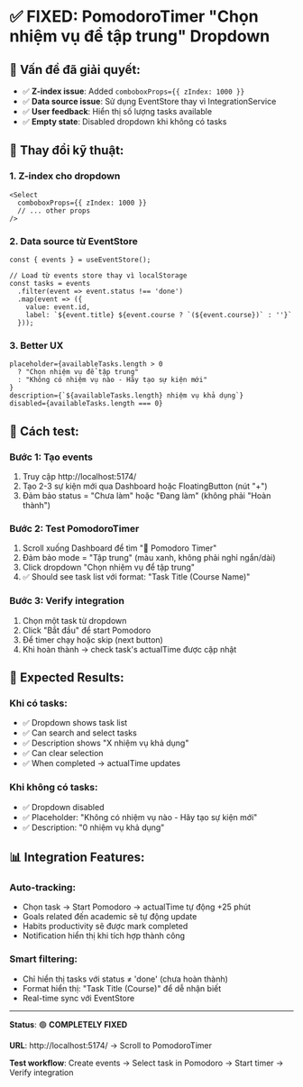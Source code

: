 # ✅ FIXED: PomodoroTimer "Chọn nhiệm vụ để tập trung" Dropdown

## 🎯 **Vấn đề đã giải quyết:**
- ✅ **Z-index issue**: Added `comboboxProps={{ zIndex: 1000 }}`
- ✅ **Data source issue**: Sử dụng EventStore thay vì IntegrationService
- ✅ **User feedback**: Hiển thị số lượng tasks available
- ✅ **Empty state**: Disabled dropdown khi không có tasks

## 🔧 **Thay đổi kỹ thuật:**

### **1. Z-index cho dropdown**
```tsx
<Select
  comboboxProps={{ zIndex: 1000 }}
  // ... other props
/>
```

### **2. Data source từ EventStore**
```tsx
const { events } = useEventStore();

// Load từ events store thay vì localStorage
const tasks = events
  .filter(event => event.status !== 'done')
  .map(event => ({
    value: event.id,
    label: `${event.title} ${event.course ? `(${event.course})` : ''}`
  }));
```

### **3. Better UX**
```tsx
placeholder={availableTasks.length > 0 
  ? "Chọn nhiệm vụ để tập trung" 
  : "Không có nhiệm vụ nào - Hãy tạo sự kiện mới"
}
description={`${availableTasks.length} nhiệm vụ khả dụng`}
disabled={availableTasks.length === 0}
```

## 🧪 **Cách test:**

### **Bước 1: Tạo events**
1. Truy cập http://localhost:5174/
2. Tạo 2-3 sự kiện mới qua Dashboard hoặc FloatingButton (nút "+")
3. Đảm bảo status = "Chưa làm" hoặc "Đang làm" (không phải "Hoàn thành")

### **Bước 2: Test PomodoroTimer**
1. Scroll xuống Dashboard để tìm "🍅 Pomodoro Timer"
2. Đảm bảo mode = "Tập trung" (màu xanh, không phải nghỉ ngắn/dài)
3. Click dropdown "Chọn nhiệm vụ để tập trung"
4. ✅ Should see task list với format: "Task Title (Course Name)"

### **Bước 3: Verify integration**
1. Chọn một task từ dropdown
2. Click "Bắt đầu" để start Pomodoro
3. Để timer chạy hoặc skip (next button)
4. Khi hoàn thành → check task's actualTime được cập nhật

## 🎯 **Expected Results:**

### **Khi có tasks:**
- ✅ Dropdown shows task list
- ✅ Can search and select tasks  
- ✅ Description shows "X nhiệm vụ khả dụng"
- ✅ Can clear selection
- ✅ When completed → actualTime updates

### **Khi không có tasks:**
- ✅ Dropdown disabled
- ✅ Placeholder: "Không có nhiệm vụ nào - Hãy tạo sự kiện mới"
- ✅ Description: "0 nhiệm vụ khả dụng"

## 📊 **Integration Features:**

### **Auto-tracking:**
- Chọn task → Start Pomodoro → actualTime tự động +25 phút
- Goals related đến academic sẽ tự động update
- Habits productivity sẽ được mark completed
- Notification hiển thị khi tích hợp thành công

### **Smart filtering:**
- Chỉ hiển thị tasks với status ≠ 'done' (chưa hoàn thành)
- Format hiển thị: "Task Title (Course)" để dễ nhận biết
- Real-time sync với EventStore

---

**Status**: 🟢 **COMPLETELY FIXED**

**URL**: http://localhost:5174/ → Scroll to PomodoroTimer

**Test workflow**: Create events → Select task in Pomodoro → Start timer → Verify integration
